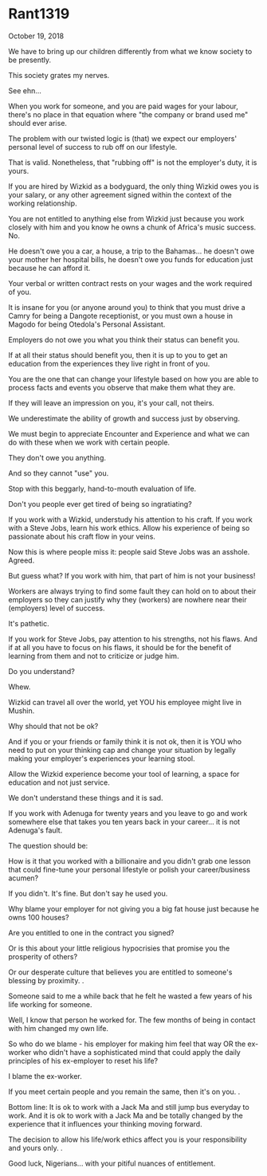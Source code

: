 # Rant1319


October 19, 2018

We have to bring up our children differently from what we know society to be presently.

This society grates my nerves.

See ehn...

When you work for someone, and you are paid wages for your labour, there's no place in that equation where "the company or brand used me" should ever arise.

The problem with our twisted logic is (that) we expect our employers' personal level of success to rub off on our lifestyle.

That is valid. Nonetheless, that "rubbing off" is not the employer's duty, it is yours.

If you are hired by Wizkid as a bodyguard, the only thing Wizkid owes you is your salary, or any other agreement signed within the context of the working relationship.

You are not entitled to anything else from Wizkid just because you work closely with him and you know he owns a chunk of Africa's music success. No.

He doesn't owe you a car, a house, a trip to the Bahamas... he doesn't owe your mother her hospital bills, he doesn't owe you funds for education just because he can afford it.

Your verbal or written contract rests on your wages and the work required of you.

It is insane for you (or anyone around you) to think that you must drive a Camry for being a Dangote receptionist, or you must own a house in Magodo for being Otedola's Personal Assistant.

Employers do not owe you what you think their status can benefit you.

If at all their status should benefit you, then it is up to you to get an education from the experiences they live right in front of you.

You are the one that can change your lifestyle based on how you are able to process facts and events you observe that make them what they are.

If they will leave an impression on you, it's your call, not theirs.

We underestimate the ability of growth and success just by observing. 

We must begin to appreciate Encounter and Experience and what we can do with these when we work with certain people.

They don't owe you anything.

And so they cannot "use" you.

Stop with this beggarly, hand-to-mouth evaluation of life. 

Don't you people ever get tired of being so ingratiating?

If you work with a Wizkid, understudy his attention to his craft. If you work with a Steve Jobs, learn his work ethics. Allow his experience of being so passionate about his craft flow in your veins.

Now this is where people miss it: people said Steve Jobs was an asshole. Agreed. 

But guess what? If you work with him, that part of him is not your business!

Workers are always trying to find some fault they can hold on to about their employers so they can justify why they (workers) are nowhere near their (employers) level of success.

It's pathetic.

If you work for Steve Jobs, pay attention to his strengths, not his flaws. And if at all you have to focus on his flaws, it should be for the benefit of learning from them and not to criticize or judge him.

Do you understand? 

Whew.

Wizkid can travel all over the world, yet YOU his employee might live in Mushin.

Why should that not be ok?

And if you or your friends or family think it is not ok, then it is YOU who need to put on your thinking cap and change your situation by legally making your employer's experiences your learning stool.

Allow the Wizkid experience become your tool of learning, a space for education and not just service.

We don't understand these things and it is sad.

If you work with Adenuga for twenty years and you leave to go and work somewhere else that takes you ten years back in your career... it is not Adenuga's fault.

The question should be:

How is it that you worked with a billionaire and you didn't grab one lesson that could fine-tune your personal lifestyle or polish your career/business acumen?

If you didn't. It's fine. But don't say he used you.

Why blame your employer for not giving you a big fat house just because he owns 100 houses?

Are you entitled to one in the contract you signed?

Or is this about your little religious hypocrisies that promise you the prosperity of others?

Or our desperate culture that believes you are entitled to someone's blessing by proximity.
.

Someone said to me a while back that he felt he wasted a few years of his life working for someone.

Well, I know that person he worked for. The few months of being in contact with him changed my own life.

So who do we blame - his employer for making him feel that way OR the ex-worker who didn't have a sophisticated mind that could apply the daily principles of his ex-employer to reset his life?

I blame the ex-worker.

If you meet certain people and you remain the same, then it's on you.
.

Bottom line: It is ok to work with a Jack Ma and still jump bus everyday to work. And it is ok to work with a Jack Ma and be totally changed by the experience that it influences your thinking moving forward. 

The decision to allow his life/work ethics affect you is your responsibility and yours only.
.

Good luck, Nigerians... with your pitiful nuances of entitlement.